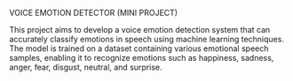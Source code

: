 
VOICE EMOTION DETECTOR (MINI PROJECT)


This project aims to develop a voice emotion detection system that can accurately classify emotions in speech using machine learning techniques. The model is trained on a dataset containing various emotional speech samples, enabling it to recognize emotions such as happiness, sadness, anger, fear, disgust, neutral, and surprise.
